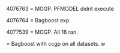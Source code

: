 4076763 = MOGP. PFMODEL didnt execute

4076764 = Bagboost exp

4077539 = MOGP. All 16 ran. 

= Bagboost with ccgp on all datasets. w
